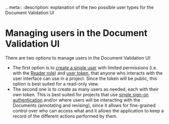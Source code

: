 .. meta::
:description: explanation of the two possible user types for the Document Validation UI

# Managing users in the Document Validation UI

There are two options to manage users in the Document Validation UI:

- The first option is to [create a single user](https://app.konfuzio.com/accounts/signup/) with limited permissions (i.e. with the [Reader role](https://help.konfuzio.com/modules/superuserroles/index.html)) and [user token](https://app.konfuzio.com/v3/swagger/#/auth/auth_create), that anyone who interacts with the user interface can use in a project. Since the token will be public, this option is best suited for a read-only view.
- The second one is to create as many users as needed, each with their own token. This is best suited for projects that use [single sign-on authentication](https://dev.konfuzio.com/web/api-v3.html#single-sign-on-sso-authentication) and/or where users will be interacting with the Documents (annotating and revising), since it allows for fine-grained control over who can access what and it allows the application to keep a record of the different actions performed by them.
